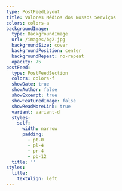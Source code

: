 ```yaml
---
type: PostFeedLayout
title: Valores Médios dos Nossos Serviços
colors: colors-a
backgroundImage:
  type: BackgroundImage
  url: /images/bg2.jpg
  backgroundSize: cover
  backgroundPosition: center
  backgroundRepeat: no-repeat
  opacity: 75
postFeed:
  type: PostFeedSection
  colors: colors-f
  showDate: true
  showAuthor: false
  showExcerpt: true
  showFeaturedImage: false
  showReadMoreLink: true
  variant: variant-d
  styles:
    self:
      width: narrow
      padding:
        - pt-0
        - pl-4
        - pr-4
        - pb-12
  title: ''
styles:
  title:
    textAlign: left
---
```

